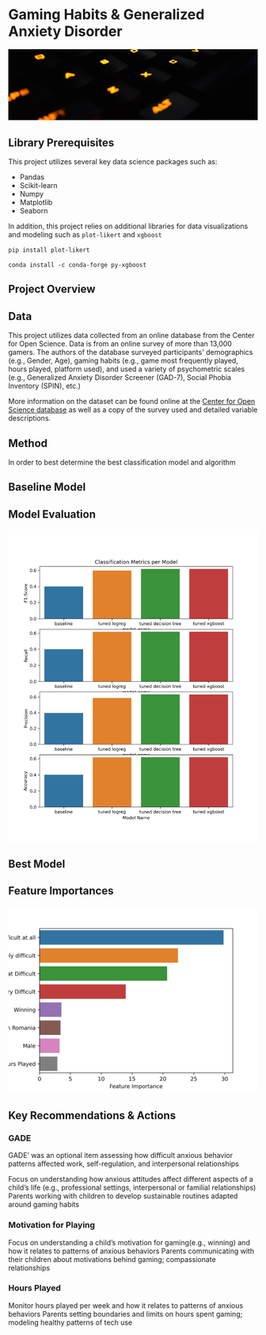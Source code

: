 # Gaming Habits & Generalized Anxiety Disorder 
![Gaming Setup](https://github.com/asoylatte03/osf_gaminganxiety/blob/main/images/blurrystock-HIbAmybJHVs-unsplash.jpg)

## Library Prerequisites
This project utilizes several key data science packages such as: 
- Pandas
- Scikit-learn
- Numpy
- Matplotlib
- Seaborn

In addition, this project relies on additional libraries for data visualizations and modeling such as `plot-likert` and `xgboost`
```
pip install plot-likert  
```
```
conda install -c conda-forge py-xgboost
```

## Project Overview

## Data
This project utilizes data collected from an online database from the Center for Open Science. Data is from an online survey of more than 13,000 gamers. The authors of the database surveyed participants' demographics (e.g., Gender, Age), gaming habits (e.g., game most frequently played, hours played, platform used), and used a variety of psychometric scales (e.g., Generalized Anxiety Disorder Screener (GAD-7), Social Phobia Inventory (SPIN), etc.)

More information on the dataset can be found online at the [Center for Open Science database](https://osf.io/vnbxk/) as well as a copy of the survey used and detailed variable descriptions. 

## Method 
In order to best determine the best classification model and algorithm 

## Baseline Model 


## Model Evaluation 
![Classification Metrics](https://github.com/asoylatte03/osf_gaminganxiety/blob/main/images/model_classification_metrics.png)

## Best Model 


## Feature Importances 
![Feature Importances](https://github.com/asoylatte03/osf_gaminganxiety/blob/main/images/feature_importances.png)

## Key Recommendations & Actions 
### GADE 
GADE’ was an optional item assessing how difficult anxious behavior patterns affected work, self-regulation, and interpersonal relationships

Focus on understanding how anxious attitudes affect different aspects of a child’s life (e.g., professional settings, interpersonal or familial relationships) 
Parents working with children to develop sustainable routines adapted around gaming habits 
### Motivation for Playing 
Focus on understanding a child’s motivation for gaming(e.g., winning) and how it relates to patterns of anxious behaviors 
Parents communicating with their children about motivations behind gaming; compassionate relationships
### Hours Played 
Monitor hours played per week and how it relates to patterns of anxious behaviors
Parents setting boundaries and limits on hours spent gaming; modeling healthy patterns of tech use 
